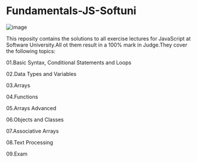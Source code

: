 # Fundamentals-JS-Softuni
![image](https://user-images.githubusercontent.com/117087939/217660179-e4a1c62c-32c0-43aa-978a-543dd2804e60.png)

This reposity contains the solutions to all exercise lectures for JavaScript at Software University.All ot them result in a 100% mark in Judge.They cover the following topics:

01.Basic Syntax, Conditional Statements and Loops

02.Data Types and Variables

03.Arrays

04.Functions

05.Arrays Advanced

06.Objects and Classes

07.Associative Arrays

08.Text Processing

09.Exam

